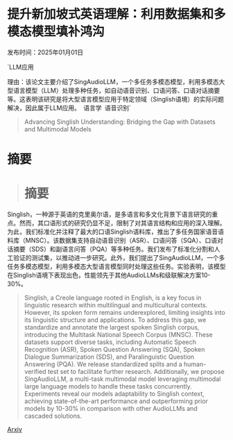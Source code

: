 # 提升新加坡式英语理解：利用数据集和多模态模型填补鸿沟

发布时间：2025年01月01日

`LLM应用

理由：该论文主要介绍了SingAudioLLM，一个多任务多模态模型，利用多模态大型语言模型（LLM）处理多种任务，如自动语音识别、口语问答、口语对话摘要等。这表明该研究是将大型语言模型应用于特定领域（Singlish语境）的实际问题解决，因此属于LLM应用。` `语言学` `语音识别`

> Advancing Singlish Understanding: Bridging the Gap with Datasets and Multimodal Models

# 摘要

> # 摘要
Singlish，一种源于英语的克里奥尔语，是多语言和多文化背景下语言研究的重点。然而，其口语形式的研究仍显不足，限制了对其语言结构和应用的深入理解。为此，我们标准化并注释了最大的口语Singlish语料库，推出了多任务国家语音语料库（MNSC）。该数据集支持自动语音识别（ASR）、口语问答（SQA）、口语对话摘要（SDS）和副语言问答（PQA）等多种任务。我们发布了标准化分割和人工验证的测试集，以推动进一步研究。此外，我们提出了SingAudioLLM，一个多任务多模态模型，利用多模态大型语言模型同时处理这些任务。实验表明，该模型在Singlish语境下表现出色，性能领先于其他AudioLLMs和级联解决方案10-30%。

> Singlish, a Creole language rooted in English, is a key focus in linguistic research within multilingual and multicultural contexts. However, its spoken form remains underexplored, limiting insights into its linguistic structure and applications. To address this gap, we standardize and annotate the largest spoken Singlish corpus, introducing the Multitask National Speech Corpus (MNSC). These datasets support diverse tasks, including Automatic Speech Recognition (ASR), Spoken Question Answering (SQA), Spoken Dialogue Summarization (SDS), and Paralinguistic Question Answering (PQA). We release standardized splits and a human-verified test set to facilitate further research. Additionally, we propose SingAudioLLM, a multi-task multimodal model leveraging multimodal large language models to handle these tasks concurrently. Experiments reveal our models adaptability to Singlish context, achieving state-of-the-art performance and outperforming prior models by 10-30% in comparison with other AudioLLMs and cascaded solutions.

[Arxiv](https://arxiv.org/abs/2501.01034)